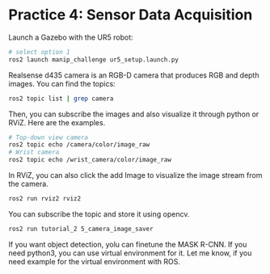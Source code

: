 # Practice 4: Sensor Data Acquisition
Launch a Gazebo with the UR5 robot:
~~~~bash
# select option 1
ros2 launch manip_challenge ur5_setup.launch.py
~~~~
Realsense d435 camera is an RGB-D camera that produces RGB and depth images. You can find the topics:
~~~~bash
ros2 topic list | grep camera
~~~~

Then, you can subscribe the images and also visualize it through python or RViZ. Here are the examples.
~~~~bash
# Top-down view camera
ros2 topic echo /camera/color/image_raw
# Wrist camera
ros2 topic echo /wrist_camera/color/image_raw
~~~~
In RViZ, you can also click the add Image to visualize the image stream from the camera.
~~~~bash
ros2 run rviz2 rviz2
~~~~


You can subscribe the topic and store it using opencv.
~~~~bash
ros2 run tutorial_2 5_camera_image_saver
~~~~
If you want object detection, yolu can finetune the MASK R-CNN. If you need python3, you can use virtual environment for it. Let me know, if you need example for the virtual environment with ROS. 


